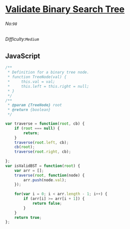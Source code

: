 # [Validate Binary Search Tree](https://leetcode.com/problems/validate-binary-search-tree/)
###### No:`98`
###### Difficulty:`Medium`
## JavaScript


```js
/**
 * Definition for a binary tree node.
 * function TreeNode(val) {
 *     this.val = val;
 *     this.left = this.right = null;
 * }
 */
/**
 * @param {TreeNode} root
 * @return {boolean}
 */

var traverse = function(root, cb) {
    if (root === null) {
        return;
    }
    traverse(root.left, cb);
    cb(root);
    traverse(root.right, cb);
    
};
var isValidBST = function(root) {
    var arr = [];
    traverse(root, function(node) {
        arr.push(node.val);
    });
    
    for(var i = 0; i < arr.length - 1; i++) {
        if (arr[i] >= arr[i + 1]) {
            return false;
        }
    }
    return true;
};
```
